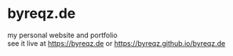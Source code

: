 # byreqz.de
my personal website and portfolio <br>
see it live at https://byreqz.de or https://byreqz.github.io/byreqz.de
